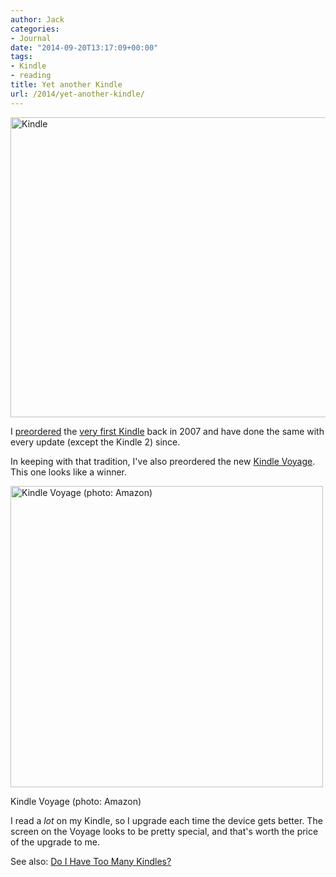 ```yaml
---
author: Jack
categories:
- Journal
date: "2014-09-20T13:17:09+00:00"
tags:
- Kindle
- reading
title: Yet another Kindle
url: /2014/yet-another-kindle/
---
```


[<img src="https://farm3.staticflickr.com/2111/2130291410_3f2da4a0fe_z.jpg?zz=1" alt="Kindle" width="640" height="480" />][1]

I [preordered][2] the [very first Kindle][3] back in 2007 and have done the same with every update (except the Kindle 2) since.

In keeping with that tradition, I've also preordered the new [Kindle Voyage][4]. This one looks like a winner.

<div id="attachment_3747" style="width: 510px" class="wp-caption alignnone">
  <a href="/img/2014/09/ki-slate-04-lg._V325437393_.jpg"><img class="size-full wp-image-3747" src="/img/2014/09/ki-slate-04-lg._V325437393_.jpg" alt="Kindle Voyage (photo: Amazon)" width="500" height="482" srcset="/img/2014/09/ki-slate-04-lg._V325437393_.jpg 500w, /img/2014/09/ki-slate-04-lg._V325437393_-300x289.jpg 300w" sizes="(max-width: 500px) 100vw, 500px" /></a>
  
  <p class="wp-caption-text">
    Kindle Voyage (photo: Amazon)
  </p>
</div>

I read a _lot_ on my Kindle, so I upgrade each time the device gets better. The screen on the Voyage looks to be pretty special, and that's worth the price of the upgrade to me.

See also: [Do I Have Too Many Kindles?][5]

 [1]: https://flic.kr/p/4ffiqf
 [2]: /2007/11/kindle-me/ "Kindle me!"
 [3]: http://www.amazon.com/gp/product/B000FI73MA?ie=UTF8&tag=jacbatsay-20&linkCode=as2&camp=1789&creative=9325&creativeASIN=B000FI73MA
 [4]: http://www.amazon.com/dp/B00IOY8XWQ/
 [5]: /2012/03/do-i-have-too-many-kindles/ "Do I Have Too Many Kindles?"